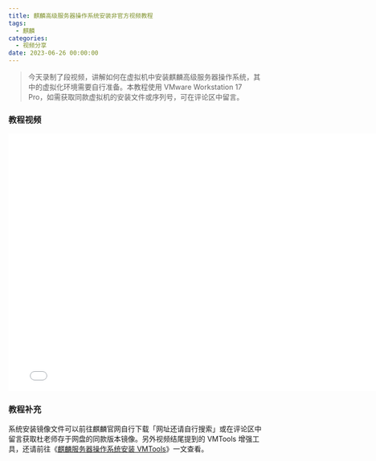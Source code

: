 ```yaml
---
title: 麒麟高级服务器操作系统安装非官方视频教程
tags:
  - 麒麟
categories:
  - 视频分享
date: 2023-06-26 00:00:00
---
```


> 今天录制了段视频，讲解如何在虚拟机中安装麒麟高级服务器操作系统，其中的虚拟化环境需要自行准备。本教程使用 VMware Workstation 17 Pro，如需获取同款虚拟机的安装文件或序列号，可在评论区中留言。

<!-- more -->

### 教程视频

<iframe src="//player.bilibili.com/player.html?bvid=BV1Ro4y1P7q2&page=1" scrolling="no" border="0" frameborder="no" framespacing="0" allowfullscreen="true" width="774" height="514"> </iframe>

### 教程补充

系统安装镜像文件可以前往麒麟官网自行下载「网址还请自行搜索」或在评论区中留言获取杜老师存于网盘的同款版本镜像。另外视频结尾提到的 VMTools 增强工具，还请前往《[麒麟服务器操作系统安装 VMTools](https://dusays.com/443/)》一文查看。